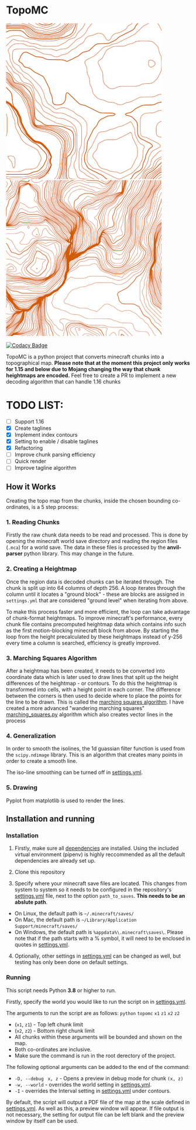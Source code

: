 # TopoMC
![Standard](images/example1.png) ![Amplified](images/example2.png)

[![Codacy Badge](https://api.codacy.com/project/badge/Grade/805c61e9222146e2830f0920560d6e4d)](https://www.codacy.com/manual/ArcodeW/topomc?utm_source=github.com&amp;utm_medium=referral&amp;utm_content=ArcodeW/topomc&amp;utm_campaign=Badge_Grade)

TopoMC is a python project that converts minecraft chunks into a topographical map. **Please note that at the moment this project only works for 1.15 and below due to Mojang changing the way that chunk heightmaps are encoded.** Feel free to create a PR to implement a new decoding algorithm that can handle 1.16 chunks

# TODO LIST:
 - [ ] Support 1.16
 - [x] Create taglines
 - [x] Implement index contours
 - [x] Setting to enable / disable taglines
 - [x] Refactoring
 - [ ] Improve chunk parsing efficiency
 - [ ] Quick render
 - [ ] Improve tagline algorithm

## How it Works

Creating the topo map from the chunks, inside the chosen bounding co-ordinates, is a 5 step process:

### 1. Reading Chunks
Firstly the raw chunk data needs to be read and processed. This is done by opening the minecraft world save directory and reading the region files (`.mca`) for a world save. The data in these files is processed by the **anvil-parser** python library. This may change in the future.

### 2. Creating a Heightmap
Once the region data is decoded chunks can be iterated through. The chunk is split up into 64 columns of depth 256. A loop iterates through the column until it locates a "ground block" - these are blocks are assigned in `settings.yml` that are considered "ground level" when iterating from above.

To make this process faster and more efficient, the loop can take advantage of chunk-format heightmaps. To improve minecraft's performance, every chunk file contains precomputed heightmap data which contains info such as the first motion-blocking minecraft block from above. By starting the loop from the height precalculated by these heightmaps instead of y-256 every time a column is searched, efficiency is greatly improved.

### 3. Marching Squares Algorithm
After a heightmap has been created, it needs to be converted into coordinate data which is later used to draw lines that split up the height differences of the heightmap - or contours. To do this the heightmap is transformed into cells, with a height point in each corner. The difference between the corners is then used to decide where to place the points for the line to be drawn. This is called the [marching squares algorithm](https://en.wikipedia.org/wiki/Marching_squares). I have created a more advanced "wandering marching squares" [marching_squares.py](topomc/algorithms/marching_squares.py) algorithm which also creates vector lines in the process

### 4. Generalization
In order to smooth the isolines, the 1d guassian filter function is used from the `scipy.ndimage` library. This is an algorithm that creates many points in order to create a smooth line.

The iso-line smoothing can be turned off in [settings.yml](settings.yml).

### 5. Drawing
Pyplot from matplotlib is used to render the lines.

## Installation and running
### Installation

1.    Firstly, make sure all [dependencies](Pipfile) are installed.
Using the included virtual environment (pipenv) is highly reccommended as all the default dependencies are already set up.

2.    Clone this repository

3.    Specify where your minecraft save files are located. This changes from system to system so it needs to be configured in the repository's [settings.yml](topomc/common/settings.yml) file, next to the option `path_to_saves`. **This needs to be an abslute path**.
 *  On Linux, the default path is `~/.minecraft/saves/`
 *  On Mac, the default path is `~/Library/Application Support/minecraft/saves/`
 *  On Windows, the default path is `%appdata%\.minecraft\saves\`. Please note that if the path starts with a % symbol, it will need to be enclosed in quotes in [settings.yml](settings.yml).

4.    Optionally, other settings in [settings.yml](settings.yml) can be changed as well, but testing has only been done on default settings.

### Running
This script needs Python **3.8** or higher to run.

Firstly, specify the world you would like to run the script on in [settings.yml](settings.yml).

The arguments to run the script are as follows:
`python` `topomc` `x1` `z1` `x2` `z2`
*   (`x1`, `z1`) - Top left chunk limit
*   (`x2`, `z2`) - Bottom right chunk limit
*   All chunks within these arguments will be bounded and shown on the map.
*   Both co-ordinates are inclusive.
*   Make sure the command is run in the root derectory of the project.

The following optional arguments can be added to the end of the command:
*   `-D, --debug ` `x, z` - Opens a preview in debug mode for chunk `(x, z)`
*   `-w, --world` - overrides the world setting in [settings.yml](settings.yml).
*   `-I` - overrides the Interval setting in [settings.yml](settings.yml) under contours.

By default, the script will output a PDF file of the map at the scale defined in [settings.yml](settings.yml). As well as this, a preview window will appear. If file output is not necessary, the setting for output file can be left blank and the preview window by itself can be used.
